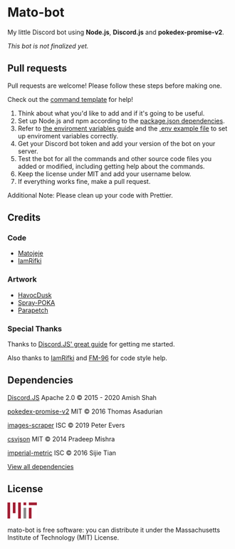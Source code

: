 # Mato-bot

My little Discord bot using **Node.js**, **Discord.js** and **pokedex-promise-v2**.

*This bot is not finalized yet.*

## Pull requests

Pull requests are welcome! Please follow these steps before making one.

Check out the [command template](./helpfiles/command-template.md) for help!

1. Think about what you'd like to add and if it's going to be useful.
2. Set up Node.js and npm according to the [package.json dependencies](https://github.com/Matojeje/mato-bot/network/dependencies#package.json).
3. Refer to [the enviroment variables guide](./helpfiles/enviroment-variables.md) and the [.env example file](./.env.example) to set up enviroment variables correctly.
4. Get your Discord bot token and add your version of the bot on your server.
5. Test the bot for all the commands and other source code files you added or modified, including getting help about the commands.
6. Keep the license under MIT and add your username below.
7. If everything works fine, make a pull request.

Additional Note: Please clean up your code with Prettier.

## Credits

### Code

* [Matojeje](https://github.com/Matojeje)
* [IamRifki](https://github.com/IamRifki)

### Artwork

* [HavocDusk](https://duskyumbreon.deviantart.com)
* [Spray-POKA](https://www.deviantart.com/spray-poka)
* [Parapetch](https://twitter.com/Parapetch_)

### Special Thanks

Thanks to [Discord.JS' great guide](https://github.com/discordjs/guide) for getting me started.

Also thanks to [IamRifki](https://github.com/IamRifki) and [FM-96](https://www.reddit.com/user/FM-96) for code style help.

## Dependencies

[Discord.JS](https://discord.js.org) Apache 2.0 ©&nbsp;2015 - 2020 Amish Shah

[pokedex-promise-v2](https://github.com/PokeAPI/pokedex-promise-v2) MIT ©&nbsp;2016 Thomas Asadurian

[images-scraper](https://github.com/pevers/images-scraper) ISC ©&nbsp;2019 Peter Evers

[csvjson](https://github.com/pradeep-mishra/csvjson) MIT ©&nbsp;2014 Pradeep Mishra

[imperial-metric](https://github.com/tiansijie/imperial-metric) ISC ©&nbsp;2016 Sijie Tian

[View all dependencies](https://github.com/Matojeje/mato-bot/network/dependencies)

## License

![MIT Image](resources/logoMIT.png)

mato-bot is free software: you can distribute it under the Massachusetts Institute of Technology (MIT) License.
